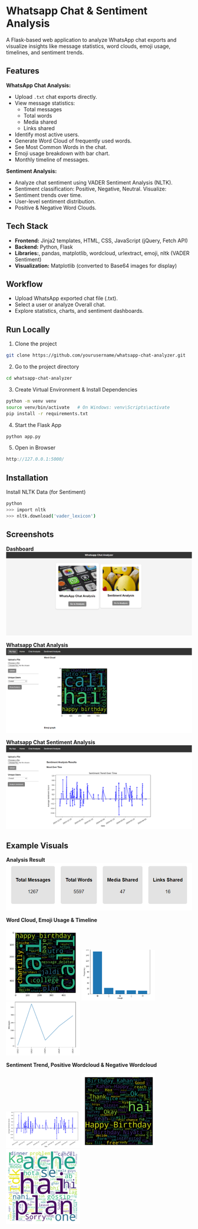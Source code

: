 
# Whatsapp Chat & Sentiment Analysis

A Flask-based web application to analyze WhatsApp chat exports and visualize insights like message statistics, word clouds, emoji usage, timelines, and sentiment trends.


## Features

**WhatsApp Chat Analysis:**
- Upload `.txt` chat exports directly.
- View message statistics:
  - Total messages
  - Total words
  - Media shared
  - Links shared
- Identify most active users.
- Generate Word Cloud of frequently used words.
- See Most Common Words in the chat.
- Emoji usage breakdown with bar chart.
- Monthly timeline of messages.

**Sentiment Analysis:**

- Analyze chat sentiment using VADER Sentiment Analysis (NLTK).
- Sentiment classification: Positive, Negative, Neutral.
Visualize:
- Sentiment trends over time.
- User-level sentiment distribution.
- Positive & Negative Word Clouds.


## Tech Stack

- **Frontend:** Jinja2 templates, HTML, CSS, JavaScript (jQuery, Fetch API)
- **Backend:** Python, Flask
- **Libraries:**, pandas, matplotlib, wordcloud, urlextract, emoji, nltk (VADER Sentiment)
- **Visualization:** Matplotlib (converted to Base64 images for display)
## Workflow

- Upload WhatsApp exported chat file (.txt).
- Select a user or analyze Overall chat.
- Explore statistics, charts, and sentiment dashboards.
## Run Locally

1. Clone the project

```bash
git clone https://github.com/yourusername/whatsapp-chat-analyzer.git
```

2. Go to the project directory

```bash
cd whatsapp-chat-analyzer
```

3. Create Virtual Environment & Install Dependencies

```bash
python -m venv venv
source venv/bin/activate   # On Windows: venv\Scripts\activate
pip install -r requirements.txt
```

4. Start the Flask App

```bash
python app.py
```

5. Open in Browser
```cpp
http://127.0.0.1:5000/
```

## Installation

Install NLTK Data (for Sentiment)

```bash
python
>>> import nltk
>>> nltk.download('vader_lexicon')
```
## Screenshots

**Dashboard**
![App Screenshot](UI/image1.png)

**Whatsapp Chat Analysis**
![App Screenshot](UI/image2.png)

**Whatsapp Chat Sentiment Analysis**
![App Screenshot](UI/image3.png)


## Example Visuals

**Analysis Result**
![Analysis Result](ExampleVisuals/AnalysisResult.png)

**Word Cloud, Emoji Usage & Timeline**
<p float="left">
  <img src="ExampleVisuals/Wordcloud.png" width="200" />
  <img src="ExampleVisuals/EmojiUsage.png" width="200" />
  <img src="ExampleVisuals/Timeline.png" width="200" />
</p>

**Sentiment Trend, Positive Wordcloud & Negative Wordcloud**
<p float="left">
  <img src="ExampleVisuals/SentimentTrend.png" width="200" />
  <img src="ExampleVisuals/PositiveWordcloud.png" width="200" />
  <img src="ExampleVisuals/NegativeWordcloud.png" width="200" />
</p>